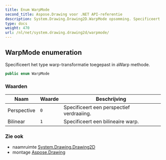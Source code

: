 ```yaml
---
title: Enum WarpMode
second_title: Aspose.Drawing voor .NET API-referentie
description: System.Drawing.Drawing2D.WarpMode opsomming. Specificeert het type warptransformatie toegepast in aWarp methode.
type: docs
weight: 470
url: /nl/net/system.drawing.drawing2d/warpmode/
---
```

## WarpMode enumeration

Specificeert het type warp-transformatie toegepast in aWarp methode.

```csharp
public enum WarpMode
```

### Waarden

| Naam | Waarde | Beschrijving |
| --- | --- | --- |
| Perspective | `0` | Specificeert een perspectief verdraaiing. |
| Bilinear | `1` | Specificeert een bilineaire warp. |

### Zie ook

* naamruimte [System.Drawing.Drawing2D](../../system.drawing.drawing2d/)
* montage [Aspose.Drawing](../../)


